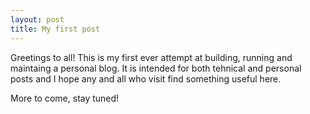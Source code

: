 ```yaml
---
layout: post
title: My first post
---
```


Greetings to all! This is my first ever attempt at building, running and maintaing a personal blog<!--more-->. It is intended for both tehnical and personal posts and I hope any and all who visit find something useful here.

More to come, stay tuned!